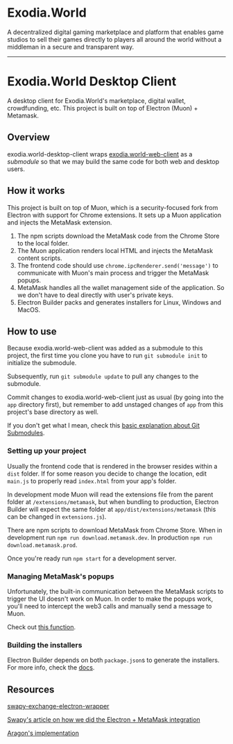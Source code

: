 # Exodia.World

A decentralized digital gaming marketplace and platform that enables game studios to sell their games directly to players all around the world without a middleman in a secure and transparent way.

---

# Exodia.World Desktop Client

A desktop client for Exodia.World's marketplace, digital wallet, crowdfunding, etc. This project is built on top of Electron (Muon) + Metamask.

## Overview

exodia.world-desktop-client wraps [exodia.world-web-client](https://github.com/Exodia-World/exodia.world-web-client) as a *submodule* so that we may build the same code for both web and desktop users.

## How it works

This project is built on top of Muon, which is a security-focused fork from Electron with support for Chrome extensions. It sets up a Muon application and injects the MetaMask extension. 

1. The npm scripts download the MetaMask code from the Chrome Store to the local folder.
2. The Muon application renders local HTML and injects the MetaMask content scripts.
3. The frontend code should use `chrome.ipcRenderer.send('message')` to communicate with Muon's main process and trigger the MetaMask popups.
4. MetaMask handles all the wallet management side of the application. So we don't have to deal directly with user's private keys.
5. Electron Builder packs and generates installers for Linux, Windows and MacOS.

## How to use

Because exodia.world-web-client was added as a submodule to this project, the first time you clone you have to run `git submodule init` to initialize the submodule.

Subsequently, run `git submodule update` to pull any changes to the submodule.

Commit changes to exodia.world-web-client just as usual (by going into the `app` directory first), but remember to add unstaged changes of `app` from this project's base directory as well.

If you don't get what I mean, check this [basic explanation about Git Submodules](https://gist.github.com/gitaarik/8735255).

### Setting up your project

Usually the frontend code that is rendered in the browser resides within a `dist` folder. If for some reason you decide to change the location, edit `main.js` to properly read `index.html` from your app's folder.

In development mode Muon will read the extensions file from the parent folder at `/extensions/metamask`, but when bundling to production, Electron Builder will expect the same folder at `app/dist/extensions/metamask` (this can be changed in `extensions.js`).

There are npm scripts to download MetaMask from Chrome Store. When in development run `npm run download.metamask.dev`. In production `npm run download.metamask.prod`.

Once you're ready run `npm start` for a development server.

### Managing MetaMask's popups

Unfortunately, the built-in communication between the MetaMask scripts to trigger the UI doesn't work on Muon. In order to make the popups work, you'll need to intercept the web3 calls and manually send a message to Muon.

Check out [this function](https://github.com/SwapyNetwork/electron-metamask-boilerplate/blob/master/your-app/index.js#L33).

### Building the installers

Electron Builder depends on both `package.json`s to generate the installers. For more info, check the [docs](https://www.electron.build/).

## Resources

[swapy-exchange-electron-wrapper](https://github.com/SwapyNetwork/swapy-exchange-electron-wrapper)

[Swapy's article on how we did the Electron + MetaMask integration](https://medium.com/@SwapyNetwork/integrating-metamask-with-electron-a-simple-secure-and-non-intrusive-approach-517a04da1656)

[Aragon's implementation](https://blog.aragon.one/electron-metamask-secure-easy-to-use-dapps-5a9987d21034)

